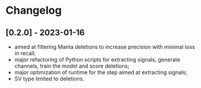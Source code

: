 # Changelog

## [0.2.0] - 2023-01-16
- aimed at filtering Manta deletions to increase precision with minimal loss in recall;
- major refactoring of Python scripts for extracting signals, generate channels, train the model and score deletions;
- major optimization of runtime for the step aimed at extracting signals;
- SV type limited to deletions.
